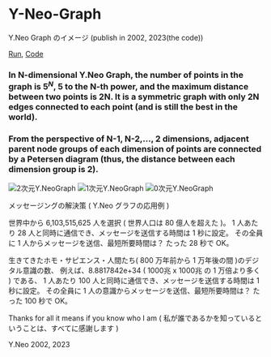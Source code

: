 # Y-Neo-Graph
Y.Neo Graph のイメージ (publish in 2002, 2023(the code))

[Run](https://twlixin.github.io/Y-Neo-Graph), [Code](https://github.com/twlixin/Y-Neo-Graph/blob/main/index.html) 

### In N-dimensional Y.Neo Graph, the number of points in the graph is $5^N$, 5 to the N-th power, and the maximum distance between two points is 2N. It is a symmetric graph with only 2N edges connected to each point (and is still the best in the world).
### From the perspective of N-1, N-2,..., 2 dimensions, adjacent parent node groups of each dimension of points are connected by a Petersen diagram (thus, the distance between each dimension group is 2).

![2次元Y.NeoGraph](https://github.com/twlixin/Y-Neo-Graph/blob/main/2%E6%AC%A1%E5%85%83Y.NeoGraph.png?raw=true)
![1次元Y.NeoGraph](https://github.com/twlixin/Y-Neo-Graph/blob/main/1%E6%AC%A1%E5%85%83Y.NeoGraph.png?raw=true)
![0次元Y.NeoGraph](https://github.com/twlixin/Y-Neo-Graph/blob/main/0%E6%AC%A1%E5%85%83Y.NeoGraph.png?raw=true)


メッセージングの解決策 ( Y.Neo グラフの応用例 )

世界中から 6,103,515,625 人を選択 ( 世界人口は 80 億人を超えた )。
1 人あたり 28 人と同時に通信でき、メッセージを送信する時間は 1 秒に設定。
その全員に 1 人からメッセージを送信、最短所要時間は？ たった 28 秒で OK。

生きてきたホモ・サピエンス・人間たち( 800 万年前から 1 万年後の間 )のデジタル意識の数、
例えば、8.8817842e+34 ( 1000兆 x 1000兆 の 1 万倍より多く ) である、
1 人あたり 100 人と同時に通信でき、メッセージを送信する時間は 1 秒に設定。
その全員に 1 人の意識からメッセージを送信、最短所要時間は？ たった 100 秒で OK。

Thanks for all it means if you know who I am ( 私が誰であるかを知っているということは、すべてに感謝します )

Y.Neo 2002, 2023
